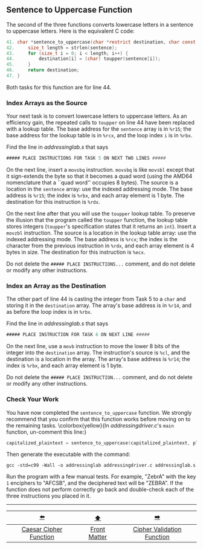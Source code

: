 ## Sentence to Uppercase Function

The second of the three functions converts lowercase letters in a sentence
to uppercase letters.
Here is the equivalent C code:

```c
41. char *sentence_to_uppercase(char *restrict destination, char const *restrict sentence) {
42.     size_t length = strlen(sentence);
43.     for (size_t i = 0; i < length; i++) {
44.         destination[i] = (char) toupper(sentence[i]);
45.     }
46.     return destination;
47. }
```

Both tasks for this function are for line&nbsp;44.


### Index Arrays as the Source

[//]: # (Task 5)

Your next task is to convert lowercase letters to uppercase letters. 
As an efficiency gain, the repeated calls to `toupper` on line&nbsp;44 have been replaced with a lookup table. 
The base address for the `sentence` array is in `%r15`; 
the base address for the lookup table is in `%rcx`, 
and the loop index `i` is in `%rbx`.

Find the line in *addressinglab.s* that says
```asm
##### PLACE INSTRUCTIONS FOR TASK 5 ON NEXT TWO LINES #####
```
On the next line, insert a `movsbq` instruction. 
`movsbq` is like `movsbl` except that it sign-extends the byte so that it becomes a *q*uad word (using the AMD64 nomenclature that a ``quad word'' occupies 8 bytes). 
The source is a location in the `sentence` array: use the indexed addressing mode. 
The base address is `%r15`;
the index is `%rbx`, and each array element is 1 byte. 
The destination for this instruction is `%rdx`.

On the next line after that you will use the `toupper` lookup table.
To preserve the illusion that the program called the `toupper` function, the lookup table stores integers (`toupper`'s specification states that it returns an `int`).
Insert a `movzbl` instruction. 
The source is a location in the lookup table array: use the indexed addressing mode. 
The base address is `%rcx`; 
the index is the character from the previous instruction in `%rdx`,
and each array element is 4 bytes in size. The destination for this instruction is `%ecx`.

<!--
% movsbq (%r15,%rbx), %rdx
% movzbl (%rcx,%rdx,4), %ecx
-->

Do not delete the `##### PLACE INSTRUCTIONS...` comment,
and do not delete or modify any other instructions.


### Index an Array as the Destination

[//]: # (Task 6)

The other part of line&nbsp;44 is casting the integer from Task&nbsp;5 to a
`char` and storing it in the `destination` array. 
The array's base address is in `%r14`, and as before the loop index is in `%rbx`.

Find the line in *addressinglab.s* that says
```asm
##### PLACE INSTRUCTION FOR TASK 6 ON NEXT LINE #####
```
On the next line, use a `movb` instruction to move the lower 8 bits of the integer into the `destination` array. 
The instruction's source is `%cl`,
and the destination is a location in the array. 
The array's base address is `%r14`; the index is `%rbx`, 
and each array element is 1 byte.

<!-- movb %cl, (%r14,%rbx) -->

Do not delete the `##### PLACE INSTRUCTION...` comment,
and do not delete or modify any other instructions.


### Check Your Work

[//]: # (TODO: rewrite this section)

You have now completed the `sentence_to_uppercase` function. 
We strongly recommend that you confirm that this function works before moving on to the remaining tasks.
\colorbox{yellow}{In *addressingdriver.c*'s `main` function, un-comment this line:}

```c
capitalized_plaintext = sentence_to_uppercase(capitalized_plaintext, plaintext);
```
Then generate the executable with the command:

`gcc -std=c99 -Wall -o addressinglab addressingdriver.c addressinglab.s`

Run the program with a few manual tests.
For example, "ZebrA" with the key `1` enciphers to "AFCSB", 
and the deciphered text will be "ZEBRA".
If the function does not perform correctly go back and double-check each of the three instructions you placed in it.


---

|           [⬅️](02-caesar-cipher.md)           |      [⬆️](../README.md)      |             [➡️](04-cipher-validation.md)             |
|:---------------------------------------------:|:----------------------------:|:-----------------------------------------------------:|
| [Caesar Cipher Function](02-caesar-cipher.md) | [Front Matter](../README.md) | [Cipher Validation Function](04-cipher-validation.md) |
